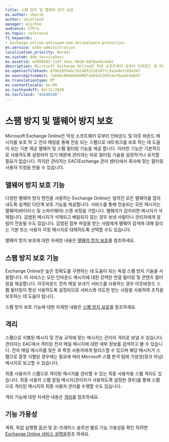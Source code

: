 ```yaml
---
title: 스팸 방지 및 맬웨어 방지 보호
ms.author: sharik
author: skjerland
manager: mnirkhe
audience: ITPro
ms.topic: reference
f1_keywords:
- exchange-online-antispam-and-antimalware-protection
ms.service: o365-administration
localization_priority: Normal
ms.custom: Adm_ServiceDesc
ms.assetid: e3d68b82-114f-43ec-9026-b076a4dc4e02
description: Microsoft Exchange Online은 악성 소프트웨어 로부터 인바운드 및 아웃 바운드 메시지를 보호 하 고 전자 메일을 통해 전송 되는 스팸으로 네트워크를 보호 하는 데 도움이 되는 기본 제공 맬웨어 및 스팸 필터링 기능을 제공 합니다. 이러한 기능은 기본적으로 사용하도록 설정되어 있기 때문에 관리자는 따로 필터링 기술을 설정하거나 유지할 필요가 없습니다. 하지만 관리자는 EAC(Exchange 관리 센터)에서 회사에 맞는 필터링 사용자 지정을 만들 수 있습니다.
ms.openlocfilehash: 639e28f84ac1d148f2218397fc3a2e8e7c85e367
ms.sourcegitcommit: 7a68dc894dde0d06fab014c56914a78aa8cda847
ms.translationtype: MT
ms.contentlocale: ko-KR
ms.lasthandoff: 04/21/2020
ms.locfileid: "43640246"
---
```

# <a name="anti-spam-and-anti-malware-protection"></a>스팸 방지 및 맬웨어 방지 보호

Microsoft Exchange Online은 악성 소프트웨어 로부터 인바운드 및 아웃 바운드 메시지를 보호 하 고 전자 메일을 통해 전송 되는 스팸으로 네트워크를 보호 하는 데 도움이 되는 기본 제공 맬웨어 및 스팸 필터링 기능을 제공 합니다. 이러한 기능은 기본적으로 사용하도록 설정되어 있기 때문에 관리자는 따로 필터링 기술을 설정하거나 유지할 필요가 없습니다. 하지만 관리자는 EAC(Exchange 관리 센터)에서 회사에 맞는 필터링 사용자 지정을 만들 수 있습니다.
  
## <a name="anti-malware-protection"></a>맬웨어 방지 보호 기능

다양한 맬웨어 방지 엔진을 사용하는 Exchange Online는 알려진 모든 맬웨어를 잡아내도록 설계된 다단계 보호 기능을 제공합니다. 서비스를 통해 전송되는 모든 메시지는 맬웨어(바이러스 및 스파이웨어) 스캔 과정을 거칩니다. 맬웨어가 감지되면 메시지가 삭제됩니다. 감염된 메시지가 삭제되고 배달되지 않는 경우 보낸 사람이나 관리자에게 알림이 전송될 수도 있습니다. 감염된 첨부 파일을 받는 사람에게 맬웨어 검색에 대해 알리는 기본 또는 사용자 지정 메시지로 대체하도록 선택할 수도 있습니다.
  
맬웨어 방지 보호에 대한 자세한 내용은 [맬웨어 방지 보호](https://go.microsoft.com/fwlink/p/?LinkId=271753)를 참조하세요.
  
## <a name="anti-spam-protection"></a>스팸 방지 보호 기능

Exchange Online은 높은 정확도를 구현하는 데 도움이 되는 독점 스팸 방지 기술을 사용합니다. 이 서비스는 모든 인바운드 메시지에 대한 강력한 연결 필터링 및 콘텐츠 필터링을 제공합니다. 아웃바운드 전자 메일 보내기 서비스를 사용하는 경우 아웃바운드 스팸 필터링이 항상 사용하도록 설정되므로 서비스와 의도한 받는 사람을 사용하여 조직을 보호하는 데 도움이 됩니다.
  
스팸 방지 보호 기능에 대한 자세한 내용은 [스팸 방지 보호](https://support.office.com/en-us/article/Office-365-Email-Anti-Spam-Protection-6a601501-a6a8-4559-b2e7-56b59c96a586?ui=en-US&amp;rs=en-US&amp;ad=US)를 참조하세요.
  
## <a name="quarantine"></a>격리

스팸으로 식별된 메시지 및 전송 규칙에 맞는 메시지는 관리자 격리로 보낼 수 있습니다. 관리자는 EAC에서 격리된 전자 메일 메시지에 대한 세부 정보를 검색하고 볼 수 있습니다. 전자 메일 메시지를 찾은 후 특정 사용자에게 릴리스할 수 있으며 해당 메시지가 스팸으로 잘못 식별된 경우에는 필요에 따라 Microsoft 스팸 분석 팀에 가양성(정크 아님) 메시지로 보고할 수 있습니다.
  
최종 사용자가 스팸으로 격리된 메시지를 관리할 수 있는 최종 사용자용 스팸 격리도 있습니다. 최종 사용자 스팸 알림 메시지(관리자가 사용하도록 설정한 경우)를 통해 스팸으로 격리된 메시지의 최종 사용자 관리를 수행할 수도 있습니다.
  
격리 기능에 대한 자세한 내용은 [격리](https://go.microsoft.com/fwlink/p/?LinkId=271755)를 참조하세요.
  
## <a name="feature-availability"></a>기능 가용성

계획, 독립 실행형 옵션 및 온-프레미스 솔루션 별로 기능 가용성을 확인 하려면 [Exchange Online 서비스 설명을](exchange-online-service-description.md)참조 하세요.
  

